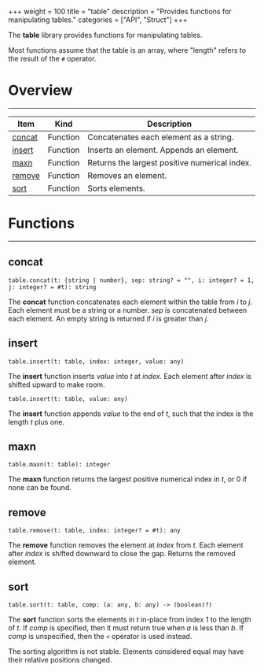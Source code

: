 +++
weight = 100
title = "table"
description = "Provides functions for manipulating tables."
categories = ["API", "Struct"]
+++

The **table** library provides functions for manipulating tables.

Most functions assume that the table is an array, where "length" refers to
the result of the `#` operator.

# Overview

----

<div class="api-list one two">

| Item | Kind | Description |
| --- | --- | --- |
| [concat](#concat) | Function | Concatenates each element as a string. |
| [insert](#insert) | Function | Inserts an element. Appends an element. |
| [maxn](#maxn) | Function | Returns the largest positive numerical index. |
| [remove](#remove) | Function | Removes an element. |
| [sort](#sort) | Function | Sorts elements. |

</div>

# Functions

----

## concat

 `table.concat(t: {string | number}, sep: string? = "", i: integer? = 1, j: integer? = #t): string`

The **concat** function concatenates each element within the table from
*i* to *j*. Each element must be a string or a number. *sep* is
concatenated between each element. An empty string is returned if *i* is
greater than *j*.

## insert

 `table.insert(t: table, index: integer, value: any)`

The **insert** function inserts *value* into *t* at
*index*. Each element after *index* is shifted upward to make
room.

 `table.insert(t: table, value: any)`

The **insert** function appends *value* to the end of *t*, such
that the index is the length *t* plus one.

## maxn

 `table.maxn(t: table): integer`

The **maxn** function returns the largest positive numerical index in
*t*, or 0 if none can be found.

## remove

 `table.remove(t: table, index: integer? = #t): any`

The **remove** function removes the element at *index* from *t*.
Each element after *index* is shifted downward to close the gap. Returns
the removed element.

## sort

 `table.sort(t: table, comp: (a: any, b: any) -> (boolean)?)`

The **sort** function sorts the elements in *t* in-place from index 1
to the length of *t*. If *comp* is specified, then it must return true
when *a* is less than *b*. If *comp* is unspecified, then the
`<` operator is used instead.

The sorting algorithm is not stable. Elements considered equal may have their
relative positions changed.